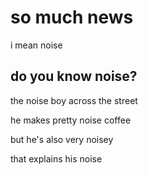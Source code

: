 # so much news

i mean noise

## do you know noise?

the noise boy across the street

he makes pretty noise coffee

but he's also very noisey

that explains his noise

